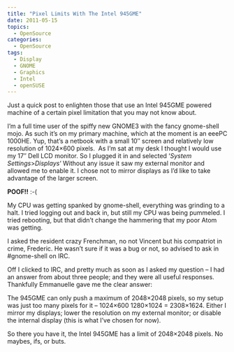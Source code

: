 ```yaml
---
title: "Pixel Limits With The Intel 945GME"
date: 2011-05-15
topics:
  - OpenSource
categories:
  - OpenSource
tags:
  - Display
  - GNOME
  - Graphics
  - Intel
  - openSUSE
---
```

Just a quick post to enlighten those that use an Intel 945GME powered machine of a certain pixel limitation that you may not know about.

I’m a full time user of the spiffy new GNOME3 with the fancy gnome-shell mojo. As such it’s on my primary machine, which at the moment is an eeePC 1000HE. Yup, that’s a netbook with a small 10″ screen and relatively low resolution of 1024×600 pixels.  As I’m sat at my desk I thought I would use my 17″ Dell LCD monitor. So I plugged it in and selected ‘*System Settings*>*Displays*‘ Without any issue it saw my external monitor and allowed me to enable it. I chose not to mirror displays as I’d like to take advantage of the larger screen.

**POOF!!** :-(

My CPU was getting spanked by gnome-shell, everything was grinding to a halt. I tried logging out and back in, but still my CPU was being pummeled. I tried rebooting, but that didn’t change the hammering that my poor Atom was getting.

I asked the resident crazy Frenchman, no not Vincent but his compatriot in crime, Frederic. He wasn’t sure if it was a bug or not, so advised to ask in #gnome-shell on IRC.

Off I clicked to IRC, and pretty much as soon as I asked my question – I had an answer from about three people; and they were all useful responses. Thankfully Emmanuelle gave me the clear answer:

The 945GME can only push a maximum of 2048×2048 pixels, so my setup was just too many pixels for it – 1024×600 1280×1024 = 2308×1624. Either I mirror my displays; lower the resolution on my external monitor; or disable the internal display (this is what I’ve chosen for now).

So there you have it, the Intel 945GME has a limit of 2048×2048 pixels. No maybes, ifs, or buts.
